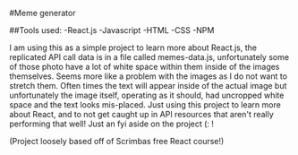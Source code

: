 #Meme generator 

##Tools used:
-React.js
-Javascript
-HTML
-CSS
-NPM

I am using this as a simple project to learn more about React.js, the replicated API call data is in a file called memes-data.js, unfortunately some of those photo have a lot of white space within them inside of the images themselves. Seems more like a problem with the images as I do not want to stretch them. Often times the text will appear inside of the actual image but unfortunately the image itself, operating as it should, had uncropped white space and the text looks mis-placed. Just using this project to learn more about React, and to not get caught up in API resources that aren't really performing that well! Just an fyi aside on the project (: ! 

(Project loosely based off of Scrimbas free React course!)